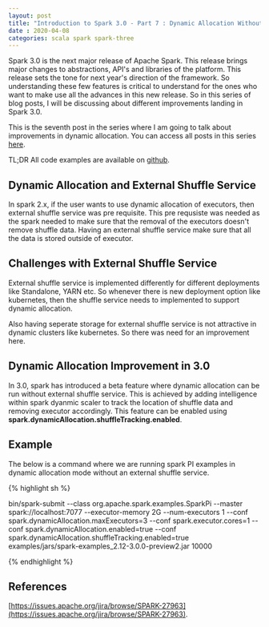 ```yaml
---
layout: post
title: "Introduction to Spark 3.0 - Part 7 : Dynamic Allocation Without External Shuffle Service"
date : 2020-04-08
categories: scala spark spark-three 
---
```

Spark 3.0 is the next major release of Apache Spark. This release brings major changes to abstractions, API's and libraries of the platform. This release sets the tone for next year's direction of the framework. So understanding these few features is critical to understand for the ones who want to make use all the advances in this new release. So in this series of blog posts, I will be discussing about different improvements landing in Spark 3.0.

This is the seventh post in the series where I am going to talk about improvements in dynamic allocation. You can access all posts in this series [here](/categories/spark-three).

TL;DR All code examples are available on [github](https://github.com/phatak-dev/spark-3.0-examples).


## Dynamic Allocation and External Shuffle Service

In spark 2.x, if the user wants to use dynamic allocation of executors, then external shuffle service was pre requisite. This pre requsiste was needed as the spark needed to make sure that the removal of the executors doesn't remove shuffle data. Having an external shuffle service make sure that all the data is stored outside of executor.

## Challenges with External Shuffle Service

External shuffle service is implemented differently for different deployments like Standalone, YARN etc. So whenever there is new deployment option like kubernetes, then the shuffle service needs to implemented to support dynamic allocation.

Also having seperate storage for external shuffle service is not attractive in dynamic clusters like kubernetes. So there was need for an improvement here.


## Dynamic Allocation Improvement in 3.0

In 3.0, spark has introduced a beta feature where dynamic allocation can be run without external shuffle service. This is achieved by adding intelligence within spark dyanmic scaler to track the location of shuffle data and removing executor accordingly. This feature can be enabled using **spark.dynamicAllocation.shuffleTracking.enabled**.

## Example

The below is a command where we are running spark PI examples in dynamic allocation mode without an external shuffle service. 

{% highlight sh %}

bin/spark-submit --class org.apache.spark.examples.SparkPi --master spark://localhost:7077  --executor-memory 2G --num-executors 1  --conf spark.dynamicAllocation.maxExecutors=3 --conf spark.executor.cores=1  --conf spark.dynamicAllocation.enabled=true --conf spark.dynamicAllocation.shuffleTracking.enabled=true examples/jars/spark-examples_2.12-3.0.0-preview2.jar 10000

{% endhighlight %}



## References

[https://issues.apache.org/jira/browse/SPARK-27963](https://issues.apache.org/jira/browse/SPARK-27963).
